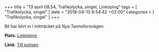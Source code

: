 +++
title = "13 april 08.54, Trafikolycka, singel, Linköping"
tags = [
  "Trafikolycka, singel"
]
date = "2018-04-13 8:54:42 +02:00"
categories = [
    "Trafikolycka, singel"
]
+++

Bil har kört in i mitträcket på Nya Tanneforsvägen.

**Plats**: [Linköping](http://www.google.com/maps/place/58.410807,15.621373)

**Länk**: [Till polisen](https://polisen.se/aktuellt/handelser/2018/april/13/13-april-08.54-trafikolycka-singel-linkoping/)